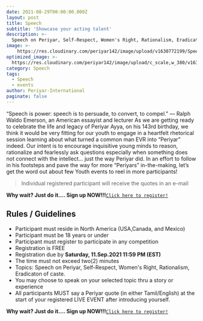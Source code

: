 ```yaml
---
date: 2021-08-29T00:00:00.000Z
layout: post
title: Speech
subtitle: 'Showcase your acting talent'
description: >-
  Speech on Periyar, Self-Respect, Women's Right, Rationalism, Eradicaton of caste.
image: >-
    https://res.cloudinary.com/periyar142/image/upload/v1630772199/Speech_ws6dyv.jpg
optimized_image: >-
  https://res.cloudinary.com/periyar142/image/upload/c_scale,w_380/v1630772199/Speech_ws6dyv.jpg
category: Speech
tags:
  - Speech
  - events
author: Periyar-International
paginate: false
---
```


“Speech is power: speech is to persuade, to convert, to compel.”
— Ralph Waldo Emerson, an American essayist and lecturer
As we are getting ready to celebrate the life and legacy of Periyar Ayya, on his 143rd birthday, we think it would be very fitting for our youth to engage in a heartfelt rhetorical session learning about what turned a common man EVR into “Periyar” indeed. Our intent is to encourage inquisitive young minds to reason, rationalize and fearlessly ask questions especially when something does not connect with the intellect… just the way Periyar did.   In an effort to follow in his footsteps and pave the way for more “Periyars” in-the-making, let’s get the word out about few Youth events to reel in more participants!


> Individual registered participant will receive the quotes in an e-mail

**Why wait? Just do it…. Sign up NOW!!!**<a  href="https://www.periyar143.info/register/">`Click here to register!`</a>


## Rules / Guidelines

* Participant must reside in North America (USA,Canada, and Mexico) 
* Participant must be 18 years or under
* Participant must register to participate in any competition
* Registration is FREE
* Registration due by <strong>Saturday, 11.Sep.2021 11:59 PM (EST)</strong>
* The time must not exceed two(2) minutes
* Topics: Speech on Periyar, Self-Respect, Women's Right, Rationalism, Eradicaton of caste.
* You may choose to speak on your selected topic thru a story or experience
* All participants MUST say a Periyar quote (in either Tamil/English) at the start of your registered LIVE EVENT after introducing yourself.  


**Why wait? Just do it…. Sign up NOW!!!**<a  href="https://www.periyar143.info/register/">`Click here to register!`</a>
